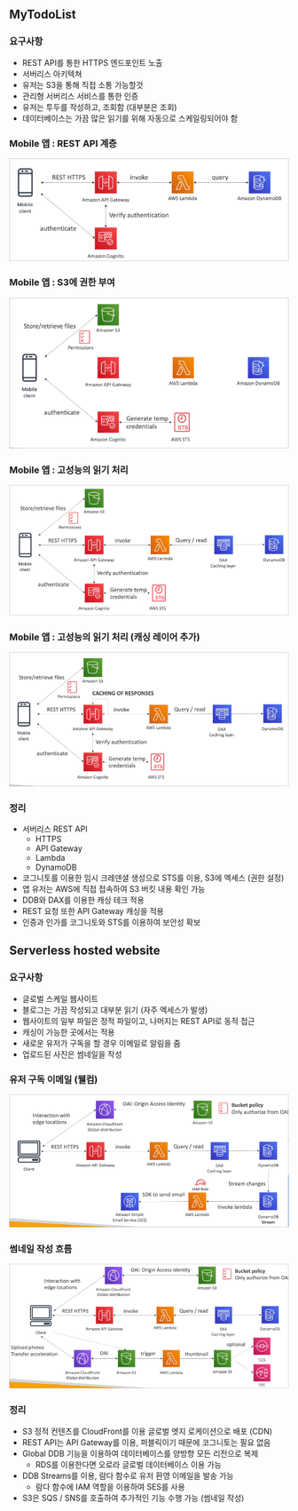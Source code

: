 ## MyTodoList

### 요구사항

- REST API를 통한 HTTPS 엔드포인트 노출
- 서버리스 아키텍쳐
- 유저는 S3을 통해 직접 소통 가능할것
- 관리형 서버리스 서비스를 통한 인증
- 유저는 투두를 작성하고, 조회함 (대부분은 조회)
- 데이터베이스는 가끔 많은 읽기를 위해 자동으로 스케일링되어야 함

### Mobile 앱 : REST API 계층

![images/serverless_architecture/1.png](images/serverless_architecture/1.png)

### Mobile 앱 : S3에 권한 부여

![images/serverless_architecture/2.png](images/serverless_architecture/2.png)

### Mobile 앱 : 고성능의 읽기 처리

![images/serverless_architecture/3.png](images/serverless_architecture/3.png)

### Mobile 앱 : 고성능의 읽기 처리 (캐싱 레이어 추가)

![images/serverless_architecture/4.png](images/serverless_architecture/4.png)

### 정리

- 서버리스 REST API
  - HTTPS
  - API Gateway
  - Lambda
  - DynamoDB
- 코그니토를 이용한 임시 크레덴셜 생성으로 STS를 이용, S3에 엑세스 (권한 설정)
- 앱 유저는 AWS에 직접 접속하여 S3 버킷 내용 확인 가능
- DDB와 DAX를 이용한 캐싱 테크 적용
- REST 요청 또한 API Gateway 캐싱을 적용
- 인증과 인가를 코그니토와 STS를 이용하여 보안성 확보

## Serverless hosted website

### 요구사항

- 글로벌 스케일 웹사이트
- 블로그는 가끔 작성되고 대부분 읽기 (자주 엑세스가 발생)
- 웹사이트의 일부 파일은 정적 파일이고, 나머지는 REST API로 동적 접근
- 캐싱이 가능한 곳에서는 적용
- 새로운 유저가 구독을 할 경우 이메일로 알림을 줌
- 업로드된 사진은 썸네일을 작성

### 유저 구독 이메일 (웰컴)

![images/serverless_architecture/5.png](images/serverless_architecture/5.png)

### 썸네일 작성 흐름

![images/serverless_architecture/6.png](images/serverless_architecture/6.png)

### 정리

- S3 정적 컨텐츠를 CloudFront를 이용 글로벌 엣지 로케이션으로 배포 (CDN)
- REST API는 API Gateway를 이용, 퍼블릭이기 때문에 코그니토는 필요 없음
- Global DDB 기능을 이용하여 데이터베이스를 양방향 모든 리전으로 복제
  - RDS를 이용한다면 오로라 글로벌 데이터베이스 이용 가능
- DDB Streams를 이용, 람다 함수로 유저 환영 이메일을 발송 가능
  - 람다 함수에 IAM 역할을 이용하여 SES를 사용
- S3은 SQS / SNS를 호출하여 추가적인 기능 수행 가능 (썸네일 작성)
